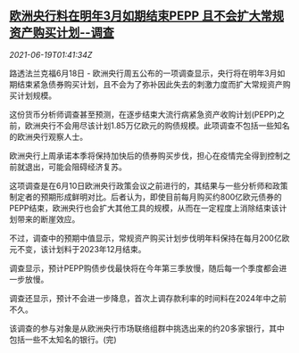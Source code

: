 <!--1624068063000-->
[欧洲央行料在明年3月如期结束PEPP 且不会扩大常规资产购买计划--调查](https://cn.reuters.com/article/ecb-pepp-quit-asset-buying-0619-idCNKCS2DV01Y)
------

<div><i>2021-06-19T01:41:34Z</i></div><p>路透法兰克福6月18日 - 欧洲央行周五公布的一项调查显示，央行将在明年3月如期结束紧急债券购买计划，且不会为了弥补因此失去的刺激力度而扩大常规资产购买计划规模。</p><p>这份货币分析师调查甚至预测，在逐步结束大流行病紧急资产收购计划(PEPP)之前，欧洲央行不会用尽该计划1.85万亿欧元的购债规模。此项调查不包括一些知名的欧洲央行观察人士。</p><p>欧洲央行上周承诺本季将保持加快后的债券购买步伐，担心在疫情完全得到控制之前就退出，可能会阻碍经济复苏。</p><p>这项调查是在6月10日欧洲央行政策会议之前进行的，其结果与一些分析师和政策制定者的预期形成鲜明对比。后者认为，即使目前每月购买约800亿欧元债券的PEPP结束，欧洲央行也会扩大其他工具的规模，从而在一定程度上消除结束该计划带来的断崖效应。</p><p>不过，调查中的预期中值显示，常规资产购买计划步伐明年料保持在每月200亿欧元不变，该计划料于2023年12月结束。</p><p>调查显示，预计PEPP购债步伐最快将在今年第三季放慢，随后每一个季度都会进一步放慢。</p><p>调查还显示，预计不会进一步降息，首次上调存款利率的时间料在2024年中之前不久。</p><p>该调查的参与对象是从欧洲央行市场联络组群中挑选出来的约20多家银行，其中包括一些不太知名的银行。(完)</p>
